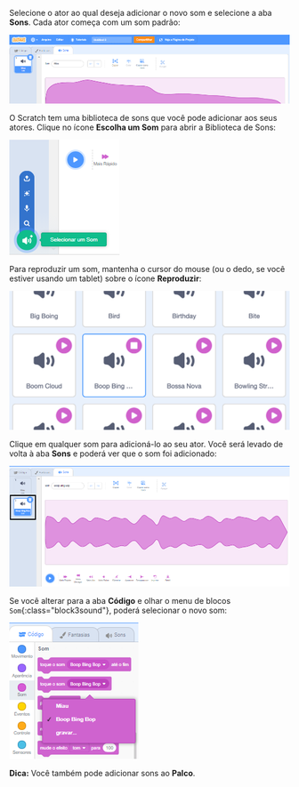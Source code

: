 Selecione o ator ao qual deseja adicionar o novo som e selecione a aba **Sons**. Cada ator começa com um som padrão:

![A aba de Sons aberta no editor Scratch.](images/sound-tab.png)

O Scratch tem uma biblioteca de sons que você pode adicionar aos seus atores. Clique no ícone **Escolha um Som** para abrir a Biblioteca de Sons:

![O ícone 'Escolha um Som' destacado.](images/choose-a-sound-button.png)

Para reproduzir um som, mantenha o cursor do mouse (ou o dedo, se você estiver usando um tablet) sobre o ícone **Reproduzir**:

![Icones 'Reproduzir'.](images/sound-preview.png)

Clique em qualquer som para adicioná-lo ao seu ator. Você será levado de volta à aba **Sons** e poderá ver que o som foi adicionado:

![Um som recém-inserido na aba de Sons.](images/new-sound-added.png)

Se você alterar para a aba **Código** e olhar o menu de blocos `Som`{:class="block3sound"}, poderá selecionar o novo som:

![O menu de blocos 'Sons', com o novo som disponível para uso nos blocos.](images/new-sound-block.png)

**Dica:** Você também pode adicionar sons ao **Palco**.

